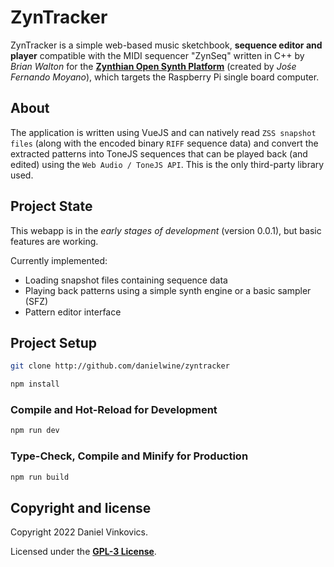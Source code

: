 # ZynTracker

ZynTracker is a simple web-based music sketchbook, **sequence editor and player** compatible with the MIDI sequencer "ZynSeq" written in C++ by _Brian Walton_ for the [**Zynthian Open Synth Platform**](https://zynthian.org) (created by _Jośe Fernando Moyano_), which targets the Raspberry Pi single board computer.

## About

The application is written using VueJS and can natively read
<code>ZSS snapshot files</code> (along with the encoded binary <code>RIFF</code> sequence data) and convert the extracted patterns into ToneJS sequences that can be played back (and edited) using the <code>Web Audio / ToneJS API</code>. This is
the only third-party library used.

## Project State

This webapp is in the *early stages of development* (version 0.0.1), but basic features are working.

Currently implemented:

- Loading snapshot files containing sequence data
- Playing back patterns using a simple synth engine or a basic sampler (SFZ)
- Pattern editor interface

## Project Setup

```sh
git clone http://github.com/danielwine/zyntracker
```

```sh
npm install
```

### Compile and Hot-Reload for Development

```sh
npm run dev
```

### Type-Check, Compile and Minify for Production

```sh
npm run build
```

## Copyright and license

Copyright 2022 Daniel Vinkovics.

Licensed under the **[GPL-3 License](https://github.com/danielwine/zyntracker/LICENSE)**.
